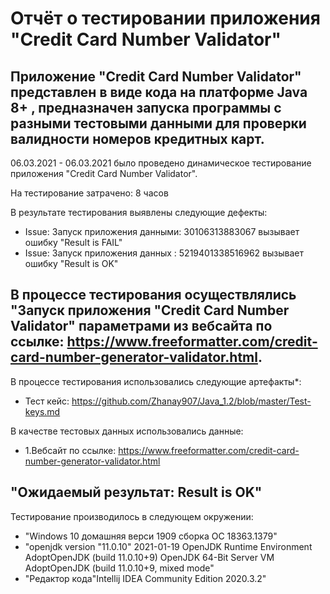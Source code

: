 # Отчёт о тестировании приложения "Credit Card Number Validator"

## Приложение "Credit Card Number Validator" представлен в виде кода на платформе Java 8+ , предназначен запуска программы с разными тестовыми данными для проверки валидности номеров кредитных карт.

06.03.2021 - 06.03.2021 было проведено динамическое тестирование приложения "Credit Card Number Validator".

На тестирование затрачено: 8 часов

В результате тестирования выявлены следующие дефекты:

* Issue: Запуск приложения данными: 30106313883067 вызывает ошибку "Result is FAIL"
* Issue: Запуск приложения данных : 5219401338516962 вызывает ошибку "Result is OK"


## В процессе тестирования осуществлялись "Запуск приложения "Credit Card Number Validator" параметрами из вебсайта по ссылке: https://www.freeformatter.com/credit-card-number-generator-validator.html.  


В процессе тестирования использовались следующие артефакты*:

* Тест кейс: https://github.com/Zhanay907/Java_1.2/blob/master/Test-keys.md


В качестве тестовых данных использовались данные:
* 1.Bебсайт по ссылке: https://www.freeformatter.com/credit-card-number-generator-validator.html
 
## "Ожидаемый результат: Result is OK"


Тестирование производилось в следующем окружении:

* "Windows 10 домашняя верси 1909 сборка ОС 18363.1379"
* "openjdk version "11.0.10" 2021-01-19
OpenJDK Runtime Environment AdoptOpenJDK (build 11.0.10+9)
OpenJDK 64-Bit Server VM AdoptOpenJDK (build 11.0.10+9, mixed mode"
* "Редактор кода"Intellij IDEA Community Edition 2020.3.2"
